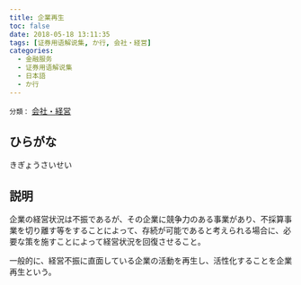```yaml
---
title: 企業再生
toc: false
date: 2018-05-18 13:11:35
tags: [证券用语解说集, か行, 会社・経営]
categories:
  - 金融服务
  - 证券用语解说集
  - 日本語
  - か行
---
```


`分類：` [会社・経営](/tags/会社・経営/)

## ひらがな

きぎょうさいせい

## 説明

企業の経営状況は不振であるが、その企業に競争力のある事業があり、不採算事業を切り離す等をすることによって、存続が可能であると考えられる場合に、必要な策を施すことによって経営状況を回復させること。

一般的に、経営不振に直面している企業の活動を再生し、活性化することを企業再生という。
